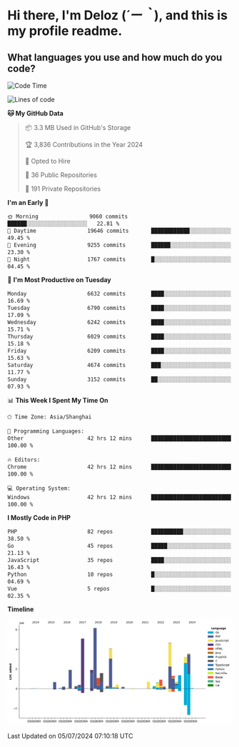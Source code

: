 # **Hi there, I'm Deloz (*´ー｀*), and this is my profile readme.**

## **What languages you use and how much do you code?**

<!--START_SECTION:waka-->
![Code Time](http://img.shields.io/badge/Code%20Time-4%2C355%20hrs%2057%20mins-blue)

![Lines of code](https://img.shields.io/badge/From%20Hello%20World%20I%27ve%20Written-41.8%20million%20lines%20of%20code-blue)

**🐱 My GitHub Data** 

> 📦 3.3 MB Used in GitHub's Storage 
 > 
> 🏆 3,836 Contributions in the Year 2024
 > 
> 💼 Opted to Hire
 > 
> 📜 36 Public Repositories 
 > 
> 🔑 191 Private Repositories 
 > 
**I'm an Early 🐤** 

```text
🌞 Morning                9060 commits        ██████░░░░░░░░░░░░░░░░░░░   22.81 % 
🌆 Daytime                19646 commits       ████████████░░░░░░░░░░░░░   49.45 % 
🌃 Evening                9255 commits        ██████░░░░░░░░░░░░░░░░░░░   23.30 % 
🌙 Night                  1767 commits        █░░░░░░░░░░░░░░░░░░░░░░░░   04.45 % 
```
📅 **I'm Most Productive on Tuesday** 

```text
Monday                   6632 commits        ████░░░░░░░░░░░░░░░░░░░░░   16.69 % 
Tuesday                  6790 commits        ████░░░░░░░░░░░░░░░░░░░░░   17.09 % 
Wednesday                6242 commits        ████░░░░░░░░░░░░░░░░░░░░░   15.71 % 
Thursday                 6029 commits        ████░░░░░░░░░░░░░░░░░░░░░   15.18 % 
Friday                   6209 commits        ████░░░░░░░░░░░░░░░░░░░░░   15.63 % 
Saturday                 4674 commits        ███░░░░░░░░░░░░░░░░░░░░░░   11.77 % 
Sunday                   3152 commits        ██░░░░░░░░░░░░░░░░░░░░░░░   07.93 % 
```


📊 **This Week I Spent My Time On** 

```text
🕑︎ Time Zone: Asia/Shanghai

💬 Programming Languages: 
Other                    42 hrs 12 mins      █████████████████████████   100.00 % 

🔥 Editors: 
Chrome                   42 hrs 12 mins      █████████████████████████   100.00 % 

💻 Operating System: 
Windows                  42 hrs 12 mins      █████████████████████████   100.00 % 
```

**I Mostly Code in PHP** 

```text
PHP                      82 repos            ██████████░░░░░░░░░░░░░░░   38.50 % 
Go                       45 repos            █████░░░░░░░░░░░░░░░░░░░░   21.13 % 
JavaScript               35 repos            ████░░░░░░░░░░░░░░░░░░░░░   16.43 % 
Python                   10 repos            █░░░░░░░░░░░░░░░░░░░░░░░░   04.69 % 
Vue                      5 repos             █░░░░░░░░░░░░░░░░░░░░░░░░   02.35 % 
```



**Timeline**

![Lines of Code chart](https://raw.githubusercontent.com/deloz/deloz/main/assets/bar_graph.png)


 Last Updated on 05/07/2024 07:10:18 UTC
<!--END_SECTION:waka-->
